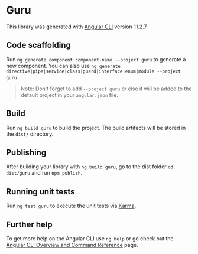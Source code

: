 # Guru

This library was generated with [Angular CLI](https://github.com/angular/angular-cli) version 11.2.7.

## Code scaffolding

Run `ng generate component component-name --project guru` to generate a new component. You can also use `ng generate directive|pipe|service|class|guard|interface|enum|module --project guru`.
> Note: Don't forget to add `--project guru` or else it will be added to the default project in your `angular.json` file. 

## Build

Run `ng build guru` to build the project. The build artifacts will be stored in the `dist/` directory.

## Publishing

After building your library with `ng build guru`, go to the dist folder `cd dist/guru` and run `npm publish`.

## Running unit tests

Run `ng test guru` to execute the unit tests via [Karma](https://karma-runner.github.io).

## Further help

To get more help on the Angular CLI use `ng help` or go check out the [Angular CLI Overview and Command Reference](https://angular.io/cli) page.
